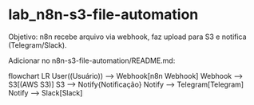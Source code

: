 # lab_n8n-s3-file-automation

Objetivo: n8n recebe arquivo via webhook, faz upload para S3 e notifica (Telegram/Slack).

Adicionar no n8n-s3-file-automation/README.md:

flowchart LR
    User((Usuário)) --> Webhook[n8n Webhook]
    Webhook --> S3[(AWS S3)]
    S3 --> Notify{Notificação}
    Notify --> Telegram[Telegram]
    Notify --> Slack[Slack]
